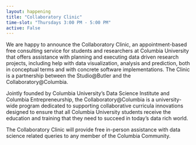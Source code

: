```yaml
---
layout: happening
title: "Collaboratory Clinic"
time-slot: "Thursdays 3:00 PM - 5:00 PM"
active: False
---
```


We are happy to announce the Collaboratory Clinic, an appointment-based free consulting service for students and researchers at Columbia University that offers assistance with planning and executing data driven research projects, including help with data visualization, analysis and prediction, both in conceptual terms and with concrete software implementations. The Clinic is a partnership between the Studio@Butler and the Collaboratory@Columbia.

Jointly founded by Columbia University’s Data Science Institute and Columbia Entrepreneurship, the Collaboratory@Columbia is a university-wide program dedicated to supporting collaborative curricula innovations designed to ensure that all Columbia University students receive the education and training that they need to succeed in today’s data rich world.

The Collaboratory Clinic will provide free in-person assistance with data science related queries to any member of the Columbia Community.
